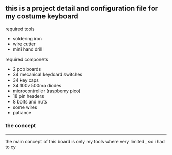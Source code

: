 ## this is a project detail and configuration file for my costume keyboard

required tools

 - soldering iron 
 - wire cutter 
 - mini hand drill 

required componets

 - 2 pcb boards
 - 34 mecanical keydoard switches
 - 34 key caps
 - 34 100v 500ma diodes
 - microcontroller (raspberry pico)
 - 18 pin headers
 - 8 bolts and nuts
 - some  wires 
 - patiance
 
 ### the concept
 ---
 the main concept of this board is only 
 my tools where very limited , so i had to cy
<!--stackedit_data:
eyJoaXN0b3J5IjpbLTg5MDQwNTAzOSw2NDkyMTc4NDBdfQ==
-->